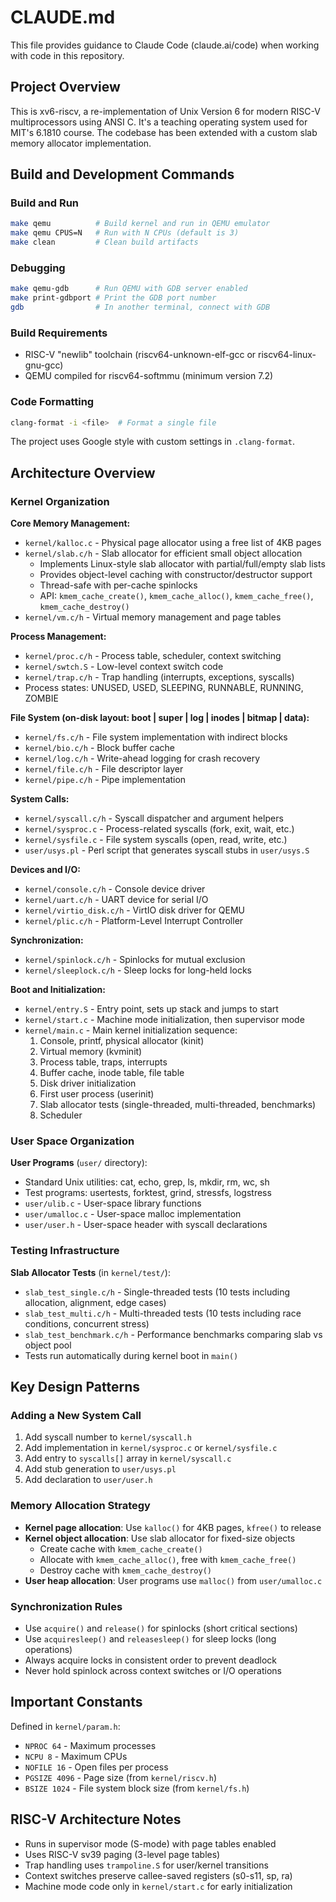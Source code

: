 # CLAUDE.md

This file provides guidance to Claude Code (claude.ai/code) when working with code in this repository.

## Project Overview

This is xv6-riscv, a re-implementation of Unix Version 6 for modern RISC-V multiprocessors using ANSI C. It's a teaching operating system used for MIT's 6.1810 course. The codebase has been extended with a custom slab memory allocator implementation.

## Build and Development Commands

### Build and Run
```bash
make qemu          # Build kernel and run in QEMU emulator
make qemu CPUS=N   # Run with N CPUs (default is 3)
make clean         # Clean build artifacts
```

### Debugging
```bash
make qemu-gdb      # Run QEMU with GDB server enabled
make print-gdbport # Print the GDB port number
gdb                # In another terminal, connect with GDB
```

### Build Requirements
- RISC-V "newlib" toolchain (riscv64-unknown-elf-gcc or riscv64-linux-gnu-gcc)
- QEMU compiled for riscv64-softmmu (minimum version 7.2)

### Code Formatting
```bash
clang-format -i <file>  # Format a single file
```

The project uses Google style with custom settings in `.clang-format`.

## Architecture Overview

### Kernel Organization

**Core Memory Management:**
- `kernel/kalloc.c` - Physical page allocator using a free list of 4KB pages
- `kernel/slab.c/h` - Slab allocator for efficient small object allocation
  - Implements Linux-style slab allocator with partial/full/empty slab lists
  - Provides object-level caching with constructor/destructor support
  - Thread-safe with per-cache spinlocks
  - API: `kmem_cache_create()`, `kmem_cache_alloc()`, `kmem_cache_free()`, `kmem_cache_destroy()`
- `kernel/vm.c/h` - Virtual memory management and page tables

**Process Management:**
- `kernel/proc.c/h` - Process table, scheduler, context switching
- `kernel/swtch.S` - Low-level context switch code
- `kernel/trap.c/h` - Trap handling (interrupts, exceptions, syscalls)
- Process states: UNUSED, USED, SLEEPING, RUNNABLE, RUNNING, ZOMBIE

**File System (on-disk layout: boot | super | log | inodes | bitmap | data):**
- `kernel/fs.c/h` - File system implementation with indirect blocks
- `kernel/bio.c/h` - Block buffer cache
- `kernel/log.c/h` - Write-ahead logging for crash recovery
- `kernel/file.c/h` - File descriptor layer
- `kernel/pipe.c/h` - Pipe implementation

**System Calls:**
- `kernel/syscall.c/h` - Syscall dispatcher and argument helpers
- `kernel/sysproc.c` - Process-related syscalls (fork, exit, wait, etc.)
- `kernel/sysfile.c` - File system syscalls (open, read, write, etc.)
- `user/usys.pl` - Perl script that generates syscall stubs in `user/usys.S`

**Devices and I/O:**
- `kernel/console.c/h` - Console device driver
- `kernel/uart.c/h` - UART device for serial I/O
- `kernel/virtio_disk.c/h` - VirtIO disk driver for QEMU
- `kernel/plic.c/h` - Platform-Level Interrupt Controller

**Synchronization:**
- `kernel/spinlock.c/h` - Spinlocks for mutual exclusion
- `kernel/sleeplock.c/h` - Sleep locks for long-held locks

**Boot and Initialization:**
- `kernel/entry.S` - Entry point, sets up stack and jumps to start
- `kernel/start.c` - Machine mode initialization, then supervisor mode
- `kernel/main.c` - Main kernel initialization sequence:
  1. Console, printf, physical allocator (kinit)
  2. Virtual memory (kvminit)
  3. Process table, traps, interrupts
  4. Buffer cache, inode table, file table
  5. Disk driver initialization
  6. First user process (userinit)
  7. Slab allocator tests (single-threaded, multi-threaded, benchmarks)
  8. Scheduler

### User Space Organization

**User Programs** (`user/` directory):
- Standard Unix utilities: cat, echo, grep, ls, mkdir, rm, wc, sh
- Test programs: usertests, forktest, grind, stressfs, logstress
- `user/ulib.c` - User-space library functions
- `user/umalloc.c` - User-space malloc implementation
- `user/user.h` - User-space header with syscall declarations

### Testing Infrastructure

**Slab Allocator Tests** (in `kernel/test/`):
- `slab_test_single.c/h` - Single-threaded tests (10 tests including allocation, alignment, edge cases)
- `slab_test_multi.c/h` - Multi-threaded tests (10 tests including race conditions, concurrent stress)
- `slab_test_benchmark.c/h` - Performance benchmarks comparing slab vs object pool
- Tests run automatically during kernel boot in `main()`

## Key Design Patterns

### Adding a New System Call

1. Add syscall number to `kernel/syscall.h`
2. Add implementation in `kernel/sysproc.c` or `kernel/sysfile.c`
3. Add entry to `syscalls[]` array in `kernel/syscall.c`
4. Add stub generation to `user/usys.pl`
5. Add declaration to `user/user.h`

### Memory Allocation Strategy

- **Kernel page allocation**: Use `kalloc()` for 4KB pages, `kfree()` to release
- **Kernel object allocation**: Use slab allocator for fixed-size objects
  - Create cache with `kmem_cache_create()`
  - Allocate with `kmem_cache_alloc()`, free with `kmem_cache_free()`
  - Destroy cache with `kmem_cache_destroy()`
- **User heap allocation**: User programs use `malloc()` from `user/umalloc.c`

### Synchronization Rules

- Use `acquire()` and `release()` for spinlocks (short critical sections)
- Use `acquiresleep()` and `releasesleep()` for sleep locks (long operations)
- Always acquire locks in consistent order to prevent deadlock
- Never hold spinlock across context switches or I/O operations

## Important Constants

Defined in `kernel/param.h`:
- `NPROC 64` - Maximum processes
- `NCPU 8` - Maximum CPUs
- `NOFILE 16` - Open files per process
- `PGSIZE 4096` - Page size (from `kernel/riscv.h`)
- `BSIZE 1024` - File system block size (from `kernel/fs.h`)

## RISC-V Architecture Notes

- Runs in supervisor mode (S-mode) with page tables enabled
- Uses RISC-V sv39 paging (3-level page tables)
- Trap handling uses `trampoline.S` for user/kernel transitions
- Context switches preserve callee-saved registers (s0-s11, sp, ra)
- Machine mode code only in `kernel/start.c` for early initialization
